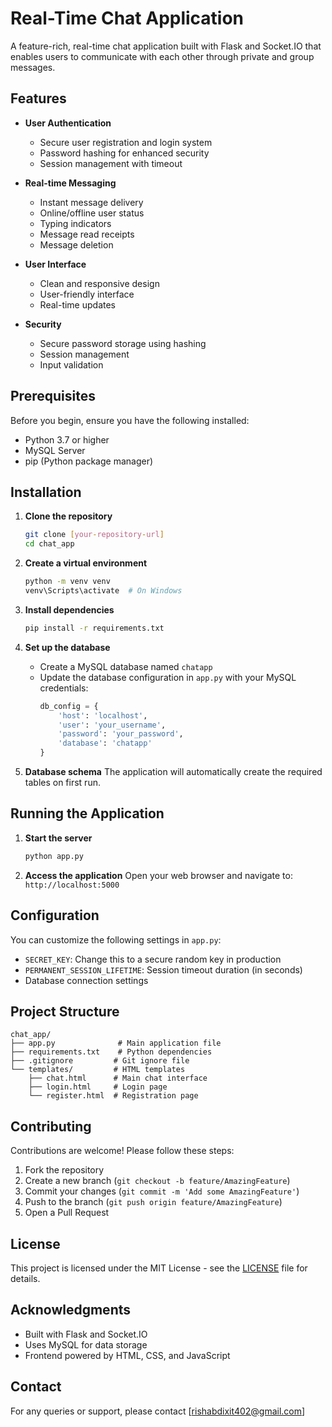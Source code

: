 # Real-Time Chat Application

A feature-rich, real-time chat application built with Flask and Socket.IO that enables users to communicate with each other through private and group messages.

##  Features

- **User Authentication**
  - Secure user registration and login system
  - Password hashing for enhanced security
  - Session management with timeout

- **Real-time Messaging**
  - Instant message delivery
  - Online/offline user status
  - Typing indicators
  - Message read receipts
  - Message deletion

- **User Interface**
  - Clean and responsive design
  - User-friendly interface
  - Real-time updates

- **Security**
  - Secure password storage using hashing
  - Session management
  - Input validation

##  Prerequisites

Before you begin, ensure you have the following installed:

- Python 3.7 or higher
- MySQL Server
- pip (Python package manager)

##  Installation

1. **Clone the repository**
   ```bash
   git clone [your-repository-url]
   cd chat_app
   ```

2. **Create a virtual environment**
   ```bash
   python -m venv venv
   venv\Scripts\activate  # On Windows
   ```

3. **Install dependencies**
   ```bash
   pip install -r requirements.txt
   ```

4. **Set up the database**
   - Create a MySQL database named `chatapp`
   - Update the database configuration in `app.py` with your MySQL credentials:
     ```python
     db_config = {
         'host': 'localhost',
         'user': 'your_username',
         'password': 'your_password',
         'database': 'chatapp'
     }
     ```

5. **Database schema**
   The application will automatically create the required tables on first run.

##  Running the Application

1. **Start the server**
   ```bash
   python app.py
   ```

2. **Access the application**
   Open your web browser and navigate to: `http://localhost:5000`

##  Configuration

You can customize the following settings in `app.py`:

- `SECRET_KEY`: Change this to a secure random key in production
- `PERMANENT_SESSION_LIFETIME`: Session timeout duration (in seconds)
- Database connection settings

##  Project Structure

```
chat_app/
├── app.py              # Main application file
├── requirements.txt    # Python dependencies
├── .gitignore         # Git ignore file
└── templates/         # HTML templates
    ├── chat.html      # Main chat interface
    ├── login.html     # Login page
    └── register.html  # Registration page
```

##  Contributing

Contributions are welcome! Please follow these steps:

1. Fork the repository
2. Create a new branch (`git checkout -b feature/AmazingFeature`)
3. Commit your changes (`git commit -m 'Add some AmazingFeature'`)
4. Push to the branch (`git push origin feature/AmazingFeature`)
5. Open a Pull Request

##  License

This project is licensed under the MIT License - see the [LICENSE](LICENSE) file for details.

##  Acknowledgments

- Built with Flask and Socket.IO
- Uses MySQL for data storage
- Frontend powered by HTML, CSS, and JavaScript

##  Contact

For any queries or support, please contact [rishabdixit402@gmail.com]
